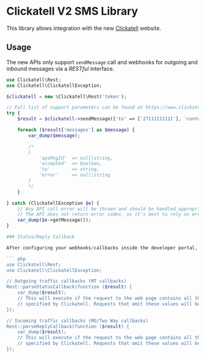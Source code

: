 Clickatell V2 SMS Library
=========================

This library allows integration with the new [Clickatell](https://portal.clickatell.com) website.

## Usage

The new APIs only support `sendMessage` call and webhooks for outgoing and inbound messages via a *RESTful* interface.

``` php
use Clickatell\Rest;
use Clickatell\ClickatellException;

$clickatell = new \Clickatell\Rest('token');

// Full list of support parameters can be found at https://www.clickatell.com/developers/api-documentation/rest-api-request-parameters/
try {
    $result = $clickatell->sendMessage(['to' => ['27111111111'], 'content' => 'Message Content']);

    foreach ($result['messages'] as $message) {
        var_dump($message);

        /*
        [
            'apiMsgId'  => null|string,
            'accepted'  => boolean,
            'to'        => string,
            'error'     => null|string
        ]
        */
    }

} catch (ClickatellException $e) {
    // Any API call error will be thrown and should be handled appropriately.
    // The API does not return error codes, so it's best to rely on error descriptions.
    var_dump($e->getMessage());
}

### Status/Reply Callback

After configuring your webhooks/callbacks inside the developer portal, you can use the static callback methods to listen for web requests from Clickatell. These callbacks will extract the supported fields from the request body.

``` php
use Clickatell\Rest;
use Clickatell\ClickatellException;

// Outgoing traffic callbacks (MT callbacks)
Rest::parseStatusCallback(function ($result) {
    var_dump($result);
    // This will execute if the request to the web page contains all the values
    // specified by Clickatell. Requests that omit these values will be ignored.
});

// Incoming traffic callbacks (MO/Two Way callbacks)
Rest::parseReplyCallback(function ($result) {
    var_dump($result);
    // This will execute if the request to the web page contains all the values
    // specified by Clickatell. Requests that omit these values will be ignored.
});

```

